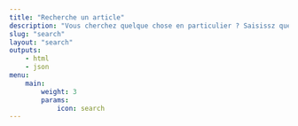 ```yaml
---
title: "Recherche un article"
description: "Vous cherchez quelque chose en particulier ? Saisissz quelques mots-clés et le tour est joué ! Les résultats vous donnent rapidement les résultats les plus pertinents."
slug: "search"
layout: "search"
outputs:
    - html
    - json
menu:
    main:
        weight: 3
        params: 
            icon: search
---
```


